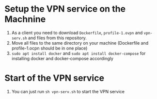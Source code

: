# Setup the VPN service on the Machnine
1) As a client you need to download `Dockerfile`, `profile-1.ovpn` and `vpn-serv.sh` and files from this repository.
2) Move all files to the same directory on your machine (Dockerfile and profile-1.ocpn should be in one place) 
3) `sudo apt install docker` and `sudo apt install docker-compose` for installing docker and docker-compose accordingly

# Start of the VPN service
1) You can just run `sh vpn-serv.sh` to start the VPN service

